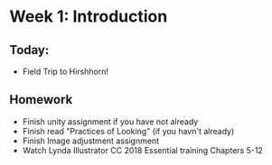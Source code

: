 # Week 1: Introduction

## Today:
- Field Trip to Hirshhorn!


## Homework
- Finish unity assignment if you have not already
- Finish read "Practices of Looking" (if you havn't already)
- Finish Image adjustment assignment
- Watch Lynda Illustrator CC 2018 Essential training Chapters 5-12 
